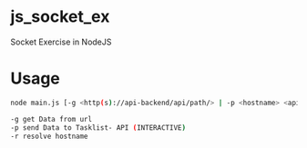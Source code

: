 # js_socket_ex
Socket Exercise in NodeJS

# Usage

```bash
node main.js [-g <http(s)://api-backend/api/path/> | -p <hostname> <api-backend> | -r <hostname>]

-g get Data from url
-p send Data to Tasklist- API (INTERACTIVE)
-r resolve hostname
```